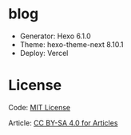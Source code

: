 # blog

- Generator: Hexo 6.1.0
- Theme: hexo-theme-next 8.10.1
- Deploy: Vercel

# License

Code: [MIT License](LICENSE)

Article: [CC BY-SA 4.0 for Articles](https://creativecommons.org/licenses/by-sa/4.0/deed.zh)
